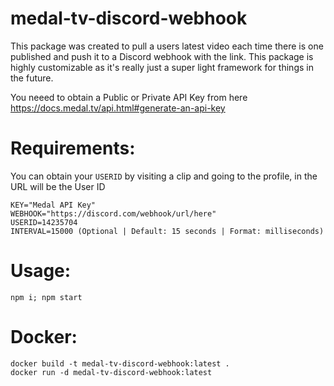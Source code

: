 # medal-tv-discord-webhook
This package was created to pull a users latest video each time there is one published and push it to a Discord webhook with the link. This package is highly customizable as it's really just a super light framework for things in the future.

You neeed to obtain a Public or Private API Key from here https://docs.medal.tv/api.html#generate-an-api-key


# Requirements:

You can obtain your `USERID` by visiting a clip and going to the profile, in the URL will be the User ID

```
KEY="Medal API Key"
WEBHOOK="https://discord.com/webhook/url/here"
USERID=14235704
INTERVAL=15000 (Optional | Default: 15 seconds | Format: milliseconds)
```


# Usage:

```
npm i; npm start
```

# Docker:

```
docker build -t medal-tv-discord-webhook:latest .
docker run -d medal-tv-discord-webhook:latest
```
